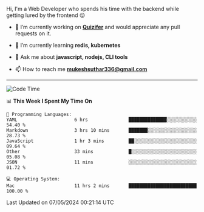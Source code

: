 Hi, I'm a Web Developer who spends his time with the backend while getting lured by the frontend 😜

- 🔭 I’m currently working on **[Quizifer](https://github.com/SutharMukesh/Quizifer/)** and would appreciate any pull requests on it.

- 🌱 I’m currently learning **redis, kubernetes**

- 💬 Ask me about **javascript, nodejs, CLI tools**

- 📫 How to reach me **mukeshsuthar336@gmail.com**

---
<!--START_SECTION:waka-->
![Code Time](http://img.shields.io/badge/Code%20Time-2%2C943%20hrs%2048%20mins-blue)

📊 **This Week I Spent My Time On** 

```text
💬 Programming Languages: 
YAML                     6 hrs               ██████████████░░░░░░░░░░░   54.40 % 
Markdown                 3 hrs 10 mins       ███████░░░░░░░░░░░░░░░░░░   28.73 % 
JavaScript               1 hr 3 mins         ██░░░░░░░░░░░░░░░░░░░░░░░   09.64 % 
Other                    33 mins             █░░░░░░░░░░░░░░░░░░░░░░░░   05.08 % 
JSON                     11 mins             ░░░░░░░░░░░░░░░░░░░░░░░░░   01.72 % 

💻 Operating System: 
Mac                      11 hrs 2 mins       █████████████████████████   100.00 % 
```


 Last Updated on 07/05/2024 00:21:14 UTC
<!--END_SECTION:waka-->
